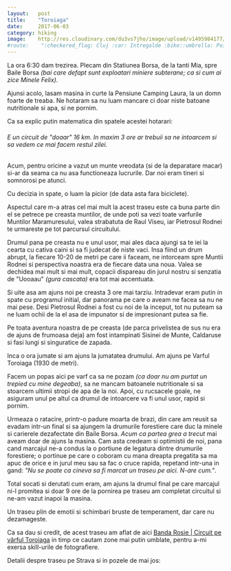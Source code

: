```yaml
---
layout:   post
title:    "Toroiaga"
date:     2017-06-03
category: hiking
image:    http://res.cloudinary.com/du3vs7jho/image/upload/v1495984177/alexv/negrileasa/20170513/DSC01488_0_85x_w3olbx.jpg
#route:    ":checkered_flag: Cluj :car: Intregalde :bike::umbrella: Poiana Narciselor :bike::umbrella: Intregalde"
---
```

<p class="intro"><span class="dropcap">L</span>a ora 6:30 dam trezirea. Plecam din Statiunea Borsa, de la tanti Mia, spre Baile Borsa <i>(bai care defapt sunt exploatari miniere subterane; ca si cum ai zice Minele Felix).</i></p>

Ajunsi acolo, lasam masina in curte la Pensiune Camping Laura, la un domn foarte de treaba.
Ne hotaram sa nu luam mancare ci doar niste batoane nutritionale si apa, si ne pornim.

Ca sa explic putin matematica din spatele acestei hotarari:

###### E un circuit de "doaar" 16 km. In maxim 3 ore ar trebuii sa ne intoarcem si sa vedem ce mai facem restul zilei.

Acum, pentru oricine a vazut un munte vreodata (si de la deparatare macar) si-ar da seama ca nu asa functioneaza lucrurile. Dar noi eram tineri si somnorosi pe atunci.

Cu decizia in spate, o luam la picior (de data asta fara biciclete).

Aspectul care m-a atras cel mai mult la acest traseu este ca buna parte din el se petrece pe creasta muntilor, de unde poti sa vezi toate varfurile Muntilor Maramuresului, valea strabatuta de Raul Viseu, iar Pietrosul Rodnei te urmareste pe tot parcursul circuitului.

Drumul pana pe creasta nu e unul usor, mai ales daca ajungi sa te iei la cearta cu cativa caini si sa fi judecat de niste vaci. Insa fiind un drum abrupt, la fiecare 10-20 de metri pe care ii faceam, ne intorceam spre Muntii Rodnei si perspectiva noastra era de fiecare data una noua. Valea se dechidea mai mult si mai mult, copacii dispareau din jurul nostru si senzatia de "Uooaau" _(gura cascata)_ era tot mai accentuata.

Si uite asa am ajuns noi pe creasta 3 ore mai tarziu. Intradevar eram putin in spate cu programul initial, dar panorama pe care o aveam ne facea sa nu ne mai pese.
Desi Pietrosul Rodnei a fost cu noi de la inceput, tot nu puteam sa ne luam ochii de la el asa de impunator si de impresionant putea sa fie.

Pe toata aventura noastra de pe creasta (de parca privelistea de sus nu era de ajuns de frumoasa deja) am fost intampinati Sisinei de Munte, Caldaruse si fasi lungi si singuratice de zapada.

Inca o ora jumate si am ajuns la jumatatea drumului. Am ajuns pe Varful Toroiaga (1930 de metri).

Facem un popas aici pe varf ca sa ne pozam _(ca doar nu am purtat un trepied cu mine degeaba)_, sa ne mancam batoanele nutritionale si sa stoarcem ultimii stropi de apa de la noi. Apoi, cu rucsacele goale, ne asiguram unul pe altul ca drumul de intoarcere va fi unul usor, rapid si pornim.

Urmeaza o ratacire, printr-o padure moarta de brazi, din care am reusit sa evadam intr-un final si sa ajungem la drumurile forestiere care duc la minele si carierele dezafectate din Baile Borsa. _Acum ca partea grea a trecut_ mai aveam doar de ajuns la masina. Cam asta credeam si optimistii de noi, pana cand marcajul ne-a condus la o portiune de legatura dintre drumurile forestiere; o portinue pe care o coboram cu mana dreapta pregatita sa ma apuc de orice e in jurul meu sau sa fac o cruce rapida, repetand intr-una in gand: _"Nu se poate ca cineva sa fi marcat un traseu pe aici. N-are cum."_.

Total socati si derutati cum eram, am ajuns la drumul final pe care marcajul ni-l promitea si doar 9 ore de la pornirea pe traseu am completat circuitul si ne-am vazut inapoi la masina.

Un traseu plin de emotii si schimbari bruste de temperament, dar care nu dezamageste.

Ca sa dau si credit, de acest traseu am aflat de aici [Banda Rosie | Circuit pe vârful Toroiaga](http://www.bandarosie.ro/2015/01/circuit-pe-varful-toroiaga-muntii.html) in timp ce cautam zone mai putin umblate, pentru a-mi exersa skill-urile de fotografiere.

Detalii despre traseu pe Strava si in pozele de mai jos:
